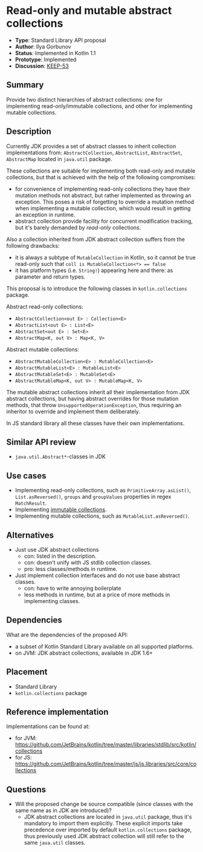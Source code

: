 # Read-only and mutable abstract collections

* **Type**: Standard Library API proposal
* **Author**: Ilya Gorbunov
* **Status**: Implemented in Kotlin 1.1
* **Prototype**: Implemented
* **Discussion**: [KEEP-53](https://github.com/Kotlin/KEEP/issues/53)


## Summary

Provide two distinct hierarchies of abstract collections: one for implementing read-only/immutable collections,
and other for implementing mutable collections.

## Description

Currently JDK provides a set of abstract classes to inherit collection implementations from: 
`AbstractCollection`, `AbstractList`, `AbstractSet`, `AbstractMap` located in `java.util` package.

These collections are suitable for implementing both read-only and mutable collections, 
but that is achieved with the help of the following compromises:

  - for convenience of implementing read-only collections they have their mutation methods not abstract, 
but rather implemented as throwing an exception. This poses a risk of forgetting to override a mutation method
when implementing a mutable collection, which would result in getting an exception in runtime.
  - abstract collection provide facility for concurrent modification tracking, but it's barely demanded by
 *read-only* collections.

Also a collection inherited from JDK abstract collection suffers from the following drawbacks:

  - it is always a subtype of `MutableCollection` in Kotlin, so it cannot be true read-only such that 
`coll is MutableCollection<*> == false`
  - it has platform types (i.e. `String!`) appearing here and there: as parameter and return types.


This proposal is to introduce the following classes in `kotlin.collections` package.

Abstract read-only collections:

  - `AbstractCollection<out E> : Collection<E>`
  - `AbstractList<out E> : List<E>`
  - `AbstractSet<out E> : Set<E>`
  - `AbstractMap<K, out V> : Map<K, V>`
 
Abstract mutable collections:

  - `AbstractMutableCollection<E> : MutableCollection<E>`
  - `AbstractMutableList<E> : MutableList<E>`
  - `AbstractMutableSet<E> : MutableSet<E>`
  - `AbstractMutableMap<K, out V> : MutableMap<K, V>`
 
The mutable abstract collections inherit all their implementation from JDK abstract collections, 
but having abstract overrides for those mutation methods, that throw `UnsupportedOperationException`, 
thus requiring an inheritor to override and implement them deliberately.

In JS standard library all these classes have their own implementations.

## Similar API review

  * `java.util.Abstract*`-classes in JDK

## Use cases

  * Implementing read-only collections, such as `PrimitiveArray.asList()`, `List.asReversed()`, `groups` and `groupValues` properties in regex `MatchResult`.
  * Implementing [immutable collections](https://github.com/Kotlin/kotlinx.collections.immutable/blob/master/proposal.md). 
  * Implementing mutable collections, such as `MutableList.asReversed()`.

## Alternatives

  * Just use JDK abstract collections
    * con: listed in the description.
    * con: doesn't unify with JS stdlib collection classes.
    * pro: less classes/methods in runtime.
  * Just implement collection interfaces and do not use base abstract classes.
    * con: have to write annoying boilerplate
    * less methods in runtime, but at a price of more methods in implementing classes.


## Dependencies

What are the dependencies of the proposed API:

  * a subset of Kotlin Standard Library available on all supported platforms.
  * on JVM: JDK abstract collections, available in JDK 1.6+

## Placement

  * Standard Library
  * `kotlin.collections` package

## Reference implementation

Implementations can be found at:
 
  - for JVM: https://github.com/JetBrains/kotlin/tree/master/libraries/stdlib/src/kotlin/collections 
  - for JS: https://github.com/JetBrains/kotlin/tree/master/js/js.libraries/src/core/collections

## Questions

  * Will the proposed change be source compatible (since classes with the same name as in JDK are introduced)?
    * JDK abstract collections are located in `java.util` package, thus it's mandatory to import them explicitly.
      These explicit imports take precedence over imported by default `kotlin.collections` package, 
      thus previously used JDK abstract collection will still refer to the same `java.util` classes.

